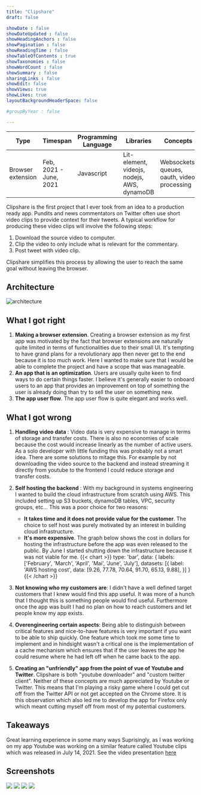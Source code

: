```yaml
---
title: "Clipshare"
draft: false

showDate : false
showDateUpdated : false
showHeadingAnchors : false
showPagination : false
showReadingTime : false
showTableOfContents : true
showTaxonomies : false 
showWordCount : false
showSummary : false
sharingLinks : false
showEdit: false
showViews: true
showLikes: true
layoutBackgroundHeaderSpace: false

#groupByYear : false

---
```

<table class="rounded-md drop-shadow-md bg-primary-100 dark:bg-primary-900">
  <thead>
    <tr>
      <th class="px-4">Type</th>
      <th>Timespan</th>
      <th>Programming Language</th>
      <th>Libraries</th>
      <th>Concepts</th>
    </tr>
  </thead>
  <tbody>
    <tr>
      <td class="p-4">Browser extension</td>
      <td>Feb, 2021 - June, 2021</td>
      <td>Javascript</td>
      <td>Lit-element, videojs, nodejs, AWS, dynamoDB</td>
      <td>Websockets, queues, oauth, video processing</td>
    </tr>
  </tbody>
</table>

Clipshare is the first project that I ever took from an idea to a production ready app. Pundits and news commentators
on Twitter often use short video clips to provide context for their tweets. A typical workflow for producing
these video clips will involve the following steps:
1. Download the source video to computer.
2. Clip the video to only include what is relevant for the commentary.
3. Post tweet with video clip.

Clipshare simplifies this process by allowing the user to reach the same goal without leaving the browser.


## Architecture

![architecture](/img/arch-clipshare.png)

## What I got right

1. **Making a browser extension**. Creating a browser extension as my first app was motivated by the fact 
that browser extensions are naturally quite limited in terms of functionalities due to their small UI. 
It's tempting to have grand plans for a revolutionary app then never get to the end because it is 
too much work. Here I wanted to make sure that I would be able to complete the project and have a scope 
that was manageable.
2. **An app that is an optimization**. Users are usually quite keen to find ways to do certain things faster.
I believe it's generally easier to onboard users to an app that provides an improvement on top of something
the user is already doing than try to sell the user on something new.
3. **The app user flow**. The app user flow is quite elegant and works well.

## What I got wrong

1. **Handling video data** : Video data is very expensive to manage in terms of storage and transfer costs.
There is also no economies of scale because the cost would increase linearly as the number of active users.
As a solo developer with little funding this was probably not a smart idea. There are some solutions to mitage this.
For example by not downloading the video source to the backend and instead streaming it directly from youtube to the frontend
I could reduce storage and transfer costs.  
2. **Self hosting the backend** : With my background in systems engineering I wanted to build the cloud infrastructure
from scratch using AWS. This included setting up S3 buckets, dynamoDB tables, VPC, security groups, etc...
This was a poor choice for two reasons:
    -  **It takes time and it does not provide value for the customer**. The choice to self host was purely motivated 
    by an interest in building cloud infrastructure.
    - **It's more expensive**. The graph below shows the cost in dollars for hosting the infrastructure before the app was
    even released to the public. By June I started shutting down the infrastructure because it was not viable for me.
{{< chart >}}
type: 'bar',
data: {
  labels: ['February', 'March', 'April', 'Mai', 'June', 'July'],
  datasets: [{
    label: 'AWS hosting cost',
    data: [9.26, 77.78, 70.64, 91.70, 65.13, 9.88],
  }]
}
{{< /chart >}}

3. **Not knowing who my customers are**: I didn't have a well defined target customers that I knew would find this app useful.
It was more of a hunch that I thought this is something people would find useful. Furthermore once the app was built I had no plan
on how to reach customers and let people know my app exists.
4. **Overengineering certain aspects**: Being able to distinguish between critical features and nice-to-have features is
very important if you want to be able to ship quickly. One feature which took me some time to implement and in hindsight
wasn't a critical one is the implementation of a cache mechanism which ensures that if the user leaves the app he could 
resume where he had left off when he came back to the app.
5. **Creating an "unfriendly" app from the point of vue of Youtube and Twitter**. Clipshare is both "youtube downloader" 
and "custom twitter client". Neither of these concepts are much appreciated by Youtube or Twitter.
This means that I'm playing a risky game where I could get cut off from the Twitter API or not get accepted on the Chrome
store. It is this observation which also led me to develop the app for Firefox only which meant cutting myself off 
from most of my potential customers.

## Takeaways

Great learning experience in some many ways
Suprisingly, as I was working on my app Youtube was working on a similar feature called Youtube clips which was
released in July 14, 2021. See the video presentation [here](https://www.youtube.com/watch?v=A63imEmP_-I)

## Screenshots
<div>
  <img src="start_editing.png" />
  <img src="finish_editing.png" />
  <img src="send_tweet.png" />
  <img src="tweet_send.png" />
</div>
